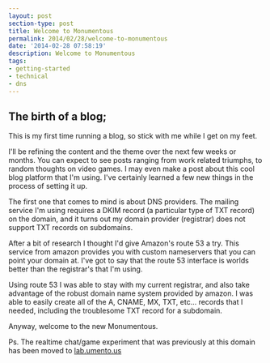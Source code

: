 ```yaml
---
layout: post
section-type: post
title: Welcome to Monumentous
permalink: 2014/02/28/welcome-to-monumentous
date: '2014-02-28 07:58:19'
description: Welcome to Monumentous
tags:
- getting-started
- technical
- dns
---
```


## The birth of a blog;

This is my first time running a blog, so stick with me while I get on my feet.

I'll be refining the content and the theme over the next few weeks or months.  You can expect to see posts ranging from work related triumphs, to  random thoughts on video games.  I may even make a post about this cool blog platform that I'm using.  I've certainly learned a few new things in the process of setting it up.

The first one that comes to mind is about DNS providers.  The mailing service I'm using requires a DKIM record (a particular type of TXT record) on the domain, and it turns out my domain provider (registrar) does not support TXT records on subdomains.

After a bit of research I thought I'd give Amazon's route 53 a try.  This service from amazon provides you with custom nameservers that you can point your domain at.  I've got to say that the route 53 interface is worlds better than the registrar's that I'm using.

Using route 53 I was able to stay with my current registrar, and also take advantage of the robust domain name system provided by amazon.  I was able to easily create all of the A, CNAME, MX, TXT, etc... records that I needed, including the troublesome TXT record for a subdomain.

Anyway, welcome to the new Monumentous.

Ps. The realtime chat/game experiment that was previously at this domain has been moved to [lab.umento.us](http://lab.umento.us)